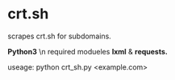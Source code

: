 # crt.sh
scrapes crt.sh for subdomains.

<b>Python3</b> \n
required modueles <b>lxml</b> & <b>requests.</b> 

useage:
python crt_sh.py <example.com>
